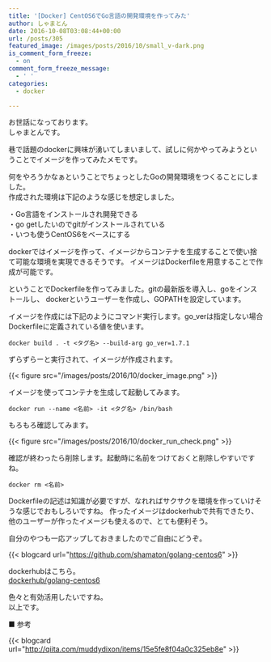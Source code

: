 ```yaml
---
title: '[Docker] CentOS6でGo言語の開発環境を作ってみた'
author: しゃまとん
date: 2016-10-08T03:08:44+00:00
url: /posts/305
featured_image: /images/posts/2016/10/small_v-dark.png
is_comment_form_freeze:
  - on
comment_form_freeze_message:
  - ' '
categories:
  - docker

---
```

お世話になっております。  
しゃまとんです。

巷で話題のdockerに興味が湧いてしまいまして、試しに何かやってみようということでイメージを作ってみたメモです。

何をやろうかなぁということでちょっとしたGoの開発環境をつくることにしました。  
作成された環境は下記のような感じを想定しました。

・Go言語をインストールされ開発できる  
・go getしたいのでgitがインストールされている  
・いつも使うCentOS6をベースにする

dockerではイメージを作って、イメージからコンテナを生成することで使い捨て可能な環境を実現できるそうです。
イメージはDockerfileを用意することで作成が可能です。

ということでDockerfileを作ってみました。gitの最新版を導入し、goをインストールし、
dockerというユーザーを作成し、GOPATHを設定しています。

イメージを作成には下記のようにコマンド実行します。go_verは指定しない場合Dockerfileに定義されている値を使います。

```shell
docker build . -t <タグ名> --build-arg go_ver=1.7.1
```

ずらずらーと実行されて、イメージが作成されます。

{{< figure src="/images/posts/2016/10/docker_image.png" >}}

イメージを使ってコンテナを生成して起動してみます。

```shell
docker run --name <名前> -it <タグ名> /bin/bash
```

もろもろ確認してみます。

{{< figure src="/images/posts/2016/10/docker_run_check.png" >}}

確認が終わったら削除します。起動時に名前をつけておくと削除しやすいですね。

```shell
docker rm <名前>
```

Dockerfileの記述は知識が必要ですが、なれればサクサクを環境を作っていけそうな感じでおもしろいですね。
作ったイメージはdockerhubで共有できたり、他のユーザーが作ったイメージも使えるので、とても便利そう。

自分のやつも一応アップしておきましたのでご自由にどうぞ。

{{< blogcard url="https://github.com/shamaton/golang-centos6" >}}

dockerhubはこちら。  
 [dockerhub/golang-centos6][4]

色々と有効活用したいですね。  
以上です。

■ 参考

{{< blogcard url="http://qiita.com/muddydixon/items/15e5fe8f04a0c325eb8e" >}}

 [4]: https://hub.docker.com/r/shamaton/golang-centos6/
